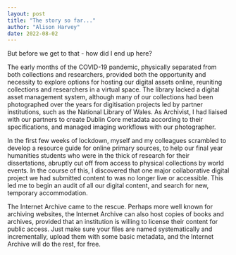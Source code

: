 ```yaml
---
layout: post
title: "The story so far..."
author: "Alison Harvey"
date: 2022-08-02
---
```



But before we get to that - how did I end up here? 
<!--more--> 
The early months of the COVID-19 pandemic, physically separated from both collections and researchers, provided both the opportunity and necessity to explore options for hosting our digital assets online, reuniting collections and researchers in a virtual space. The library lacked a digital asset management system, although many of our collections had been photographed over the years for digitisation projects led by partner institutions, such as the National Library of Wales. As  Archivist, I had liaised with our partners to create Dublin Core metadata according to their specifications, and managed imaging workflows with our photographer.

In the first few weeks of lockdown, myself and my colleagues scrambled to develop a resource guide for online primary sources, to help our final year humanities students who were in the thick of research for their dissertations, abruptly cut off from access to physical collections by world events. In the course of this, I discovered that one major collaborative digital project we had submitted content to was no longer live or accessible. This led me to begin an audit of all our digital content, and search for new, temporary accommodation.

The Internet Archive came to the rescue. Perhaps more well known for archiving websites, the Internet Archive can also host copies of books and archives, provided that an institution is willing to license their content for public access. Just make sure your files are named systematically and incrementally, upload them with some basic metadata, and the Internet Archive will do the rest, for free.